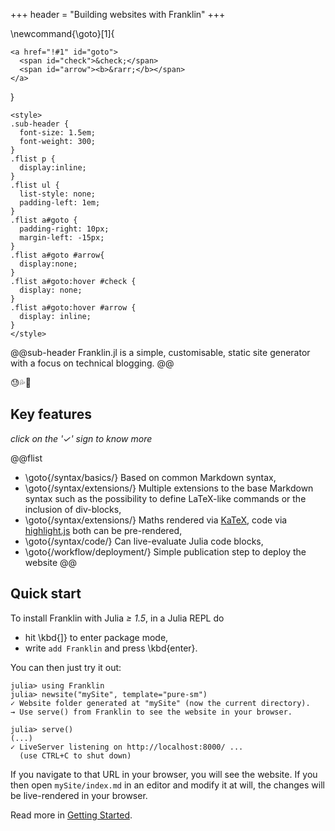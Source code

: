 +++
header = "Building websites with Franklin"
+++

\newcommand{\goto}[1]{
  ~~~
  <a href="!#1" id="goto">
    <span id="check">&check;</span>
    <span id="arrow"><b>&rarr;</b></span>
  </a>
  ~~~
}

~~~
<style>
.sub-header {
  font-size: 1.5em;
  font-weight: 300;
}
.flist p {
  display:inline;
}
.flist ul {
  list-style: none;
  padding-left: 1em;
}
.flist a#goto {
  padding-right: 10px;
  margin-left: -15px;
}
.flist a#goto #arrow{
  display:none;
}
.flist a#goto:hover #check {
  display: none;
}
.flist a#goto:hover #arrow {
  display: inline;
}
</style>
~~~

@@sub-header
Franklin.jl is a simple, customisable, static site generator with a focus on technical blogging.
@@

😓💦🚒

## Key features

_click on the '&check;' sign to know more_

@@flist
* \goto{/syntax/basics/} Based on common Markdown syntax,
* \goto{/syntax/extensions/} Multiple extensions to the base Markdown syntax such as the possibility to define LaTeX-like commands or the inclusion of div-blocks,
* \goto{/syntax/extensions/} Maths rendered via [KaTeX](https://katex.org/), code via [highlight.js](https://highlightjs.org) both can be pre-rendered,
* \goto{/syntax/code/} Can live-evaluate Julia code blocks,
* \goto{/workflow/deployment/} Simple publication step to deploy the website
@@

## Quick start

To install Franklin with Julia *≥ 1.5*, in a Julia REPL do

* hit \kbd{]} to enter package mode,
* write `add Franklin` and press \kbd{enter}.

You can then just try it out:

```julia-repl
julia> using Franklin
julia> newsite("mySite", template="pure-sm")
✓ Website folder generated at "mySite" (now the current directory).
→ Use serve() from Franklin to see the website in your browser.

julia> serve()
(...)
✓ LiveServer listening on http://localhost:8000/ ...
  (use CTRL+C to shut down)
```

If you navigate to that URL in your browser, you will see the website.
If you then open `mySite/index.md` in an editor and modify it at will, the changes
will be live-rendered in your browser.

Read more in [Getting Started](/workflow/getting_started/).

